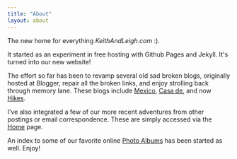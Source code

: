 ```yaml
---
title: "About"
layout: about
---
```

The new home for everything *KeithAndLeigh.com* :).

It started as an experiment in free hosting
with Github Pages and Jekyll. It's turned into our new
website!

The effort so far has been to revamp several old sad broken blogs,
originally hosted at Blogger, repair all the broken links, and
enjoy strolling back through memory lane.
These blogs include
[Mexico](./categories/mexblog),
[Casa de](./categories/casa), and now
[Hikes](./categories/hikes).

I've also integrated a few of our more recent adventures
from other postings or email correspondence. These are simply accessed
via the [Home](.) page.

An index to some of our favorite online [Photo Albums](./albums)
has been started as well. Enjoy!
